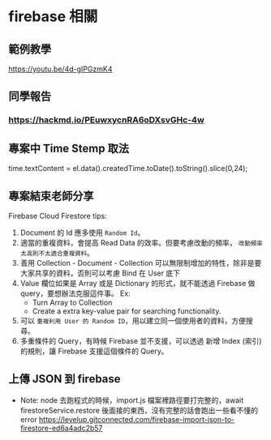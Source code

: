 # firebase 相關

## 範例教學

https://youtu.be/4d-gIPGzmK4

## 同學報告

### https://hackmd.io/PEuwxycnRA6oDXsvGHc-4w

## 專案中 Time Stemp 取法

time.textContent = el.data().createdTime.toDate().toString().slice(0,24);

## 專案結束老師分享

Firebase Cloud Firestore tips:

1. Document 的 Id 應多使用 `Random Id`。
2. 適當的重複資料，會提高 Read Data 的效率。但要考慮改動的頻率， `改動頻率太高則不太適合重複資料`。
3. 善用 Collection - Document - Collection 可以無限制增加的特性，除非是要大家共享的資料，否則可以考慮 Bind 在 User 底下
4. Value 欄位如果是 Array 或是 Dictionary 的形式，就不能透過 Firebase 做 query，要想辦法克服這件事。
Ex:
	- Turn Array to Collection
	- Create a extra key-value pair for searching functionality.
5. 可以 `重複利用 User 的 Random ID`，用以建立同一個使用者的資料，方便搜尋。
6. 多重條件的 Query，有時候 Firebase 並不支援，可以透過 新增 Index (索引) 的規則，讓 Firebase 支援這個條件的 Query。

## 上傳 JSON 到 firebase
- Note:  node 去跑程式的時候，import.js 檔案裡路徑要打完整的，await firestoreService.restore 後面接的東西，沒有完整的話會跑出一些看不懂的 error
https://levelup.gitconnected.com/firebase-import-json-to-firestore-ed6a4adc2b57
